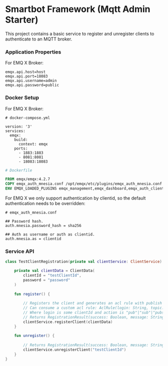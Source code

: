 # Smartbot Framework (Mqtt Admin Starter)

This project contains a basic service to register and unregister clients to authenticate to an MQTT broker.

### Application Properties
For EMQ X Broker:

```properties
emqx.api.host=host
emqx.api.port=18083
emqx.api.username=admin
emqx.api.password=public
```

### Docker Setup
For EMQ X Broker:

```shell
# docker-compose.yml

version: '3'
services:
  emqx:
    build:
      context: emqx
    ports:
      - 1883:1883
      - 8081:8081
      - 18083:18083
```

```dockerfile
# Dockerfile

FROM emqx/emqx:4.2.7
COPY emqx_auth_mnesia.conf /opt/emqx/etc/plugins/emqx_auth_mnesia.conf
ENV EMQX_LOADED_PLUGINS emqx_management,emqx_dashboard,emqx_auth_clientid,emqx_auth_mnesia
```

For EMQ X we only support authentication by clientid, so the default authentication needs to be overridden:
```shell
# emqx_auth_mnesia.conf

## Password hash.
auth.mnesia.password_hash = sha256

## Auth as username or auth as clientid.
auth.mnesia.as = clientid
```

### Service API

```kotlin
class TestClientRegistration(private val clientService: ClientService) {

    private val clientData = ClientData(
        clientId = "testClientId",
        password = "password"
    )
    
    fun register() {
        
        // Registers the client and generates an acl rule with publish and subscribe permission for the topic clientId/#
        // Can consume a custom acl rule: AclRule(login: String, topic: String, action: String, allow: Boolean)
        // Where login is some clientId and action is "pub"|"sub"|"pubsub"
        // Returns RegistrationResult(success: Boolean, message: String?)
        clientService.registerClient(clientData)
    }
    
    fun unregister() {
        
        // Returns RegistrationResult(success: Boolean, message: String?)
        clientService.unregisterClient("testClientId") 
    }
}
```
